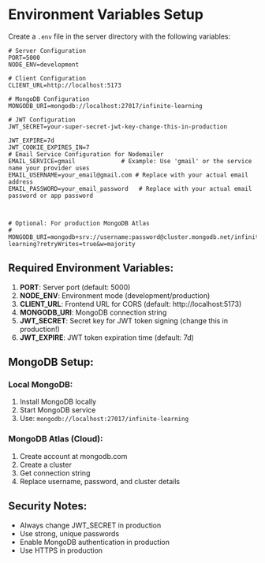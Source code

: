 # Environment Variables Setup

Create a `.env` file in the server directory with the following variables:

```env
# Server Configuration
PORT=5000
NODE_ENV=development

# Client Configuration
CLIENT_URL=http://localhost:5173

# MongoDB Configuration
MONGODB_URI=mongodb://localhost:27017/infinite-learning

# JWT Configuration
JWT_SECRET=your-super-secret-jwt-key-change-this-in-production

JWT_EXPIRE=7d
JWT_COOKIE_EXPIRES_IN=7
# Email Service Configuration for Nodemailer
EMAIL_SERVICE=gmail             # Example: Use 'gmail' or the service name your provider uses
EMAIL_USERNAME=your_email@gmail.com # Replace with your actual email address
EMAIL_PASSWORD=your_email_password   # Replace with your actual email password or app password



# Optional: For production MongoDB Atlas
# MONGODB_URI=mongodb+srv://username:password@cluster.mongodb.net/infinite-learning?retryWrites=true&w=majority
```

## Required Environment Variables:

1. **PORT**: Server port (default: 5000)
2. **NODE_ENV**: Environment mode (development/production)
3. **CLIENT_URL**: Frontend URL for CORS (default: http://localhost:5173)
4. **MONGODB_URI**: MongoDB connection string
5. **JWT_SECRET**: Secret key for JWT token signing (change this in production!)
6. **JWT_EXPIRE**: JWT token expiration time (default: 7d)

## MongoDB Setup:

### Local MongoDB:

1. Install MongoDB locally
2. Start MongoDB service
3. Use: `mongodb://localhost:27017/infinite-learning`

### MongoDB Atlas (Cloud):

1. Create account at mongodb.com
2. Create a cluster
3. Get connection string
4. Replace username, password, and cluster details

## Security Notes:

- Always change JWT_SECRET in production
- Use strong, unique passwords
- Enable MongoDB authentication in production
- Use HTTPS in production
